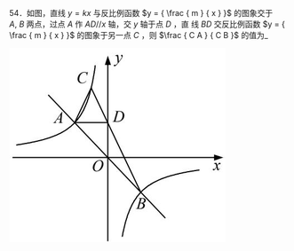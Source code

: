 54．如图，直线 $y = k x$ 与反比例函数 $y = { \frac { m } { x } }$ 的图象交于 $A , \ B$ 两点，过点 $A$ 作 $A D / / x$ 轴，交 $y$ 轴于点 $D$ ，直 线 $B D$ 交反比例函数 $y = { \frac { m } { x } }$ 的图象于另一点 $C$ ，则 $\frac { C A } { C B }$ 的值为_

![](<../../qs_image_DB/专题1-4_一文搞定反比例函数7个模型，13类题型（解析版）_/07ebdd37f76515f8a6dddc35c5cabd9edd981c69079bebe70f56c5329bdc89ff.jpg>)
